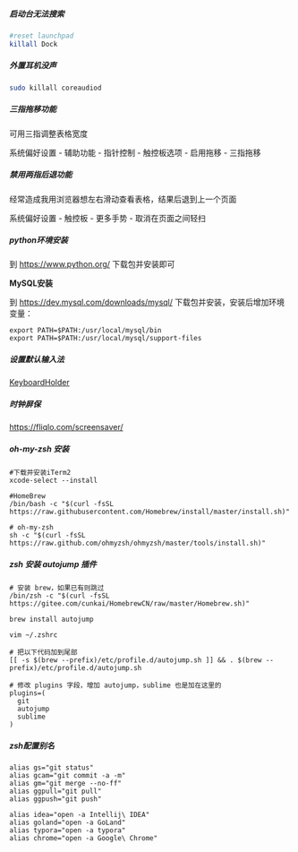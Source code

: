 ##### 启动台无法搜索

```bash
#reset launchpad
killall Dock
```



##### 外置耳机没声

```bash
sudo killall coreaudiod
```



##### 三指拖移功能

可用三指调整表格宽度

系统偏好设置 - 辅助功能 - 指针控制 - 触控板选项 - 启用拖移 - 三指拖移



##### 禁用两指后退功能

经常造成我用浏览器想左右滑动查看表格，结果后退到上一个页面

系统偏好设置 - 触控板 - 更多手势 - 取消在页面之间轻扫



##### python环境安装

到 https://www.python.org/ 下载包并安装即可



**MySQL安装**

到 https://dev.mysql.com/downloads/mysql/ 下载包并安装，安装后增加环境变量：

```
export PATH=$PATH:/usr/local/mysql/bin
export PATH=$PATH:/usr/local/mysql/support-files
```





##### 设置默认输入法

[KeyboardHolder](https://github.com/leaves615/KeyboardHolder)



##### 时钟屏保

https://fliqlo.com/screensaver/



##### oh-my-zsh 安装

```shell
#下载并安装iTerm2
xcode-select --install

#HomeBrew
/bin/bash -c "$(curl -fsSL https://raw.githubusercontent.com/Homebrew/install/master/install.sh)"

# oh-my-zsh
sh -c "$(curl -fsSL https://raw.github.com/ohmyzsh/ohmyzsh/master/tools/install.sh)"
```



##### zsh 安装 autojump 插件

```shell
# 安装 brew，如果已有则跳过
/bin/zsh -c "$(curl -fsSL https://gitee.com/cunkai/HomebrewCN/raw/master/Homebrew.sh)"

brew install autojump

vim ~/.zshrc

# 把以下代码加到尾部
[[ -s $(brew --prefix)/etc/profile.d/autojump.sh ]] && . $(brew --prefix)/etc/profile.d/autojump.sh

# 修改 plugins 字段，增加 autojump，sublime 也是加在这里的
plugins=(
  git
  autojump
  sublime
)
```



##### zsh配置别名

```shell
alias gs="git status"
alias gcam="git commit -a -m"
alias gm="git merge --no-ff"
alias ggpull="git pull"
alias ggpush="git push"

alias idea="open -a Intellij\ IDEA"
alias goland="open -a GoLand"
alias typora="open -a typora"
alias chrome="open -a Google\ Chrome"
```

